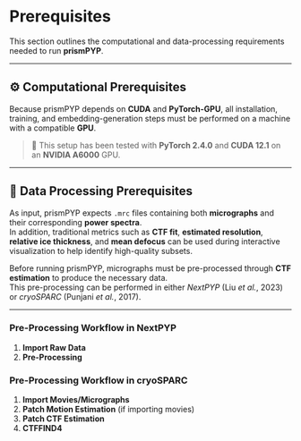 # Prerequisites

This section outlines the computational and data-processing requirements needed to run **prismPYP**.

---

## ⚙️ Computational Prerequisites

Because prismPYP depends on **CUDA** and **PyTorch-GPU**, all installation, training, and embedding-generation steps must be performed on a machine with a compatible **GPU**.

> 🧠 This setup has been tested with **PyTorch 2.4.0** and **CUDA 12.1** on an **NVIDIA A6000** GPU.

---

## 🧪 Data Processing Prerequisites

As input, prismPYP expects `.mrc` files containing both **micrographs** and their corresponding **power spectra**.  
In addition, traditional metrics such as **CTF fit**, **estimated resolution**, **relative ice thickness**, and **mean defocus** can be used during interactive visualization to help identify high-quality subsets.

Before running prismPYP, micrographs must be pre-processed through **CTF estimation** to produce the necessary data.  
This pre-processing can be performed in either *NextPYP* (Liu *et al.*, 2023) or *cryoSPARC* (Punjani *et al.*, 2017).

---

### Pre-Processing Workflow in NextPYP
1. **Import Raw Data**  
2. **Pre-Processing**

### Pre-Processing Workflow in cryoSPARC
1. **Import Movies/Micrographs**  
2. **Patch Motion Estimation** (if importing movies)  
3. **Patch CTF Estimation**  
4. **CTFFIND4**